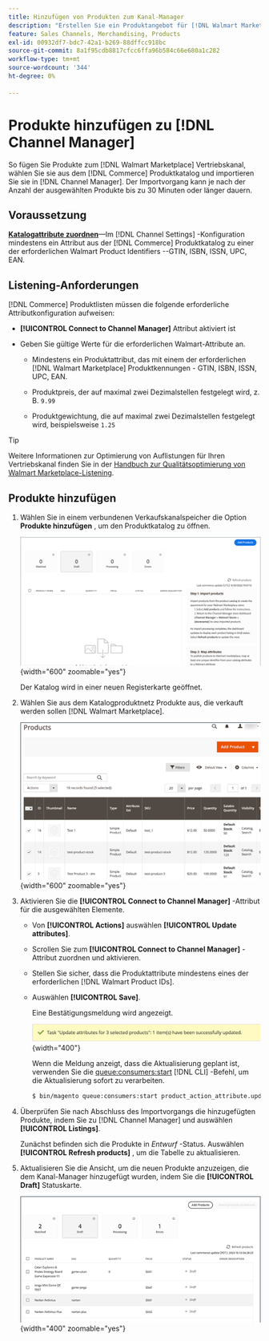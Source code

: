 ```yaml
---
title: Hinzufügen von Produkten zum Kanal-Manager
description: "Erstellen Sie ein Produktangebot für [!DNL Walmart Marketplace] Vertrieb durch Hinzufügen von Produkten aus dem Katalog zum im Kanal-Manager konfigurierten Vertriebskanal."
feature: Sales Channels, Merchandising, Products
exl-id: 00932df7-bdc7-42a1-b269-88dffcc918bc
source-git-commit: 8a1f95cdb8817cfcc6ffa96b584c66e680a1c282
workflow-type: tm+mt
source-wordcount: '344'
ht-degree: 0%

---
```



# Produkte hinzufügen zu [!DNL Channel Manager]

So fügen Sie Produkte zum [!DNL Walmart Marketplace] Vertriebskanal, wählen Sie sie aus dem [!DNL Commerce] Produktkatalog und importieren Sie sie in [!DNL Channel Manager].
Der Importvorgang kann je nach der Anzahl der ausgewählten Produkte bis zu 30 Minuten oder länger dauern.

## Voraussetzung

**[Katalogattribute zuordnen](map-catalog-attributes.md)**—Im [!DNL Channel Settings] -Konfiguration mindestens ein Attribut aus der [!DNL Commerce] Produktkatalog zu einer der erforderlichen Walmart Product Identifiers --GTIN, ISBN, ISSN, UPC, EAN.

## Listening-Anforderungen

[!DNL Commerce] Produktlisten müssen die folgende erforderliche Attributkonfiguration aufweisen:

- **[!UICONTROL Connect to Channel Manager]** Attribut aktiviert ist

- Geben Sie gültige Werte für die erforderlichen Walmart-Attribute an.

   - Mindestens ein Produktattribut, das mit einem der erforderlichen [!DNL Walmart Marketplace] Produktkennungen - GTIN, ISBN, ISSN, UPC, EAN.

   - Produktpreis, der auf maximal zwei Dezimalstellen festgelegt wird, z. B. `9.99`

   - Produktgewichtung, die auf maximal zwei Dezimalstellen festgelegt wird, beispielsweise `1.25`

>[!TIP]
>
>Weitere Informationen zur Optimierung von Auflistungen für Ihren Vertriebskanal finden Sie in der [Handbuch zur Qualitätsoptimierung von Walmart Marketplace-Listening](https://marketplace.walmart.com/wp-content/uploads/2020/09/WMP_listing_quality_optimization_guide.pdf).

## Produkte hinzufügen

1. Wählen Sie in einem verbundenen Verkaufskanalspeicher die Option **Produkte hinzufügen** , um den Produktkatalog zu öffnen.

   ![Produkte zum Verkaufskanalspeicher hinzufügen](assets/add-initial-products-to-connected-channel.png){width="600" zoomable="yes"}

   Der Katalog wird in einer neuen Registerkarte geöffnet.

1. Wählen Sie aus dem Katalogproduktnetz Produkte aus, die verkauft werden sollen [!DNL Walmart Marketplace].

   ![Senden von Produkten an den Verkaufskanalspeicher](assets/select-products-from-catalog.png){width="600" zoomable="yes"}

1. Aktivieren Sie die **[!UICONTROL Connect to Channel Manager]** -Attribut für die ausgewählten Elemente.

   - Von **[!UICONTROL Actions]** auswählen **[!UICONTROL Update attributes]**.

   - Scrollen Sie zum **[!UICONTROL Connect to Channel Manager]** -Attribut zuordnen und aktivieren.

   - Stellen Sie sicher, dass die Produktattribute mindestens eines der erforderlichen [!DNL Walmart Product IDs].

   - Auswählen **[!UICONTROL Save]**.

     Eine Bestätigungsmeldung wird angezeigt.

     ![Bestätigungsnachricht zum Produktimport von einem Katalog zu einem Verkaufskanal](assets/product-import-from-catalog-confirmation.png){width="400"}

     Wenn die Meldung anzeigt, dass die Aktualisierung geplant ist, verwenden Sie die [queue:consumers:start](https://experienceleague.adobe.com/docs/commerce-operations/configuration-guide/cli/start-message-queues.html) [!DNL CLI] -Befehl, um die Aktualisierung sofort zu verarbeiten.

     ```bash
     $ bin/magento queue:consumers:start product_action_attribute.update
     ```

1. Überprüfen Sie nach Abschluss des Importvorgangs die hinzugefügten Produkte, indem Sie zu [!DNL Channel Manager] und auswählen **[!UICONTROL Listings]**.

   Zunächst befinden sich die Produkte in *Entwurf* -Status. Auswählen **[!UICONTROL Refresh products]** , um die Tabelle zu aktualisieren.

1. Aktualisieren Sie die Ansicht, um die neuen Produkte anzuzeigen, die dem Kanal-Manager hinzugefügt wurden, indem Sie die **[!UICONTROL Draft]** Statuskarte.

   ![Importierte Produkte in verbundene Vertriebskanäle](assets/products-in-marketplace-sales-channel.png){width="400" zoomable="yes"}


